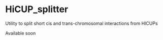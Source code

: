 # HiCUP_splitter

Utility to split short cis and trans-chromosomal interactions  from HICUPs 

Available soon 

